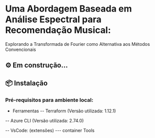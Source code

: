 # Uma Abordagem Baseada em Análise Espectral para Recomendação Musical: 
Explorando a Transformada de Fourier como Alternativa aos Métodos Convencionais

## ⚙️ Em construção...

## 📦 Instalação

### Pré-requisitos para ambiente local:

- Ferramentas
-- Terraform (Versão utilizada: 1.12.1)

-- Azure CLI (Versão utilizada: 2.74.0)

-- VsCode: (extensões)
--- container Tools


